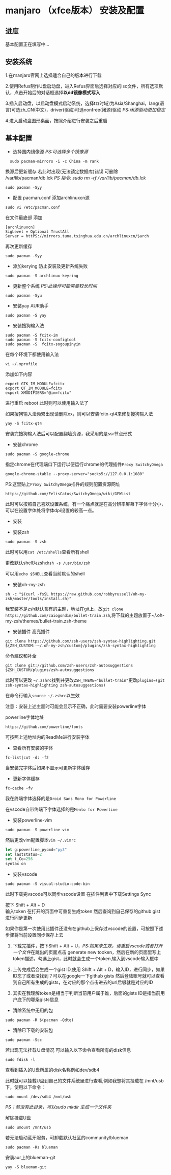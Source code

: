 # manjaro （xfce版本） 安装及配置

## 进度
基本配置正在填写中...

## 安装系统
1.在ｍanjaro官网上选择适合自己的版本进行下载

2.使用Refus制作U盘启动盘，进入Refus界面后选择对应的iso文件，所有选项默认，点击开始后的对话框选择**以dd镜像模式写入**

3.插入启动盘，以启动盘模式启动系统，选择tz(时域)为Asia/Shanghai，lang(语言)可选zh_CN(中文)，driver(驱动)可选nonfree(闭源)驱动  *PS:闭源驱动更加稳定*

4.进入启动盘图形桌面，按照介绍进行安装之后重启

## 基本配置
- 选择国内镜像源 *PS:可选择多个镜像源*
~~~
  sudo pacman-mirrors -i -c China -m rank
~~~
换源后更新缓存
若此时出现(无法锁定数据库)错误
可删除 /var/lib/pacman/db.lck
 *PS 指令: sudo rm -rf /var/lib/pacman/db.lck*
~~~
sudo pacman -Syy
~~~
- 配置 pacman.conf  添加archlinuxcn源
~~~
sudo vi /etc/pacman.conf
~~~
在文件最底部
添加
~~~
[archlinuxcn]
SigLevel = Optional TrustAll
Server = httPS://mirrors.tuna.tsinghua.edu.cn/archlinuxcn/$arch
~~~
再次更新缓存
~~~
sudo pacman -Syy
~~~
- 添加kerying 防止安装及更新系统失败
~~~
sudo pacman -S archlinux-keyring
~~~
- 更新整个系统
*PS:此操作可能需要较长时间*
~~~
sudo pacman -Syu
~~~
- 安装yay AUR助手
~~~
sudo pacman -S yay
~~~
- 安装搜狗输入法
~~~
sudo pacman -S fcitx-im
sudo pacman -S fcitx-configtool
sudo pacman -S  fcitx-sogoupinyin
~~~
在每个环境下都使用输入法
~~~
vi ~/.xprofile
~~~
添加如下内容
~~~
export GTK_IM_MODULE=fcitx
export QT_IM_MODULE=fcitx
export XMODIFIERS="@im=fcitx"
~~~
进行重启 reboot
此时则可以使用输入法了

如果搜狗输入法频繁出现请删除xx，则可以安装fcitx-qt4来修复搜狗输入法
~~~
yay -S fcitx-qt4
~~~
安装完搜狗输入法后可以配置翻墙资源，我采用的是ssr节点形式

- 安装chrome
~~~
sudo pacman -S google-chrome
~~~

指定chrome在代理端口下运行以便运行chrome的代理插件`Proxy SwitchyOmega`
~~~
google-chrome-stable --proxy-server="socks5://127.0.0.1:1080"
~~~

PS:这里贴上`Proxy SwitchyOmega`插件的规则配置资源网址
~~~
https://github.com/FelisCatus/SwitchyOmega/wiki/GFWList
~~~

此时可以按照自己喜欢设置系统，有一个痛点就是在高分辨率屏幕下字体十分小，可以在设置字体处将字体dpi设置的较高一点。

- 安装

- 安装zsh
~~~
sudo pacman -S zsh
~~~
此时可以用`cat /etc/shells`查看所有shell

更改默认shell为zsh`chsh -s /usr/bin/zsh`

可以用`echo $SHELL`查看当前默认的shell

- 安装oh-my-zsh
~~~
sh -c "$(curl -fsSL https://raw.github.com/robbyrussell/oh-my-zsh/master/tools/install.sh)"
~~~
我安装不是zsh默认含有的主题，地址在git上，故`git clone https://github.com/caiogondim/bullet-train.zsh`,将下载的主题放置于~/.oh-my-zsh/themes/bullet-train.zsh-theme

- 安装插件
高亮插件
~~~
git clone https://github.com/zsh-users/zsh-syntax-highlighting.git ${ZSH_CUSTOM:-~/.oh-my-zsh/custom}/plugins/zsh-syntax-highlighting
~~~
命令建议和补全
~~~
git clone git://github.com/zsh-users/zsh-autosuggestions $ZSH_CUSTOM/plugins/zsh-autosuggestions
~~~
此时可以更改 `~/.zshrc`找到并更改`ZSH_THEME="bullet-train"`更改`plugins=(git zsh-syntax-highlighting zsh-autosuggestions)`

在命令行输入`source ~/.zshrc`以生效

注意：安装上述主题时可能会显示不正确，此时需要安装powerline字体

powerline字体地址
~~~
https://github.com/powerline/fonts
~~~
可按照上述地址内的ReadMe进行安装字体

- 查看所有安装的字体
~~~
fc-list|cut -d: -f2
~~~
当安装完字体后如果不显示可更新字体缓存
- 更新字体缓存
~~~
fc-cache -fv
~~~
我在终端字体选择的是`Droid Sans Mono for Powerline`

在vscode自带终端下字体选择的是`Menlo for Powerline`

- 安装powerline-vim
~~~
sudo pacman -S powerline-vim
~~~
然后更改vim配置脚本`vim ~/.vimrc`

~~~js
let g:powerline_pycmd="py3"
set laststatus=2
set t_Co=256
syntax on
~~~

- 安装vscode
~~~
sudo pacman -S visual-studio-code-bin
~~~
此时下载完vscode可以同步vscode设置
在插件列表中下载Settings Sync

按下 Shift + Alt + D  
输入token 在打开的页面中可重复生成token
然后查询到自己保存的github gist 进行同步更新

如果你是第一次使用此插件还没有在github上保存过vscode的设置，可按照下述步骤将当前设置同步保存上去

1. 下载完插件，按下Shift + Alt + U，*PS:如果未生效，请重启vscode或者打开一个文件*在跳出的页面点击 generate new tooken，然后在新的页面里写上token描述，勾选上gist，此时就会生成一个token,输入到vscode输入框中

2. 上传完成后会生成一个gist ID,使用 Shift + Alt + D，输入ID，进行同步，如果ID忘了或者没找到？可以在google一下github gists 然后登陆账号就可以查看到自己所有生成的gists，在对应的那个点击进去的url后缀就是对应的ID

3. 其实在我理解token是相当于判断当前用户属于谁，后面的gists ID是指当前用户底下的哪条gists信息

- 清除系统中无用的包
~~~
sudo pacman -R $(pacman -Qdtq)
~~~

- 清除已下载的安装包
~~~
sudo pacman -Scc
~~~

若出现无法挂载Ｕ盘情况
可以输入以下命令查看所有的disk信息
~~~
sudo fdisk -l
~~~

查看到插入的U盘所属的disk名称例如dev/sdb4

此时就可以挂载U盘到自己的文件系统里进行查看,例如我想将其挂载在 /mnt/usb下，使用以下命令：
~~~
sudo mount /dev/sdb4 /mnt/usb
~~~
*PS：若没有此目录，可以sudo mkdir 生成一个文件夹*

解除挂载U盘
~~~
sudo umount /mnt/usb
~~~

若无法启动蓝牙服务，可卸载默认社区的community/blueman
~~~
sudo pacman -Rs blueman
~~~
安装aur上的blueman-git
~~~
yay -S blueman-git
~~~
